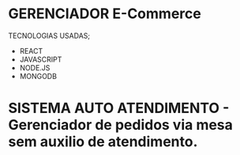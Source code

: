 # GERENCIADOR E-Commerce

TECNOLOGIAS USADAS;
  * REACT
  * JAVASCRIPT
  * NODE.JS
  * MONGODB

# SISTEMA AUTO ATENDIMENTO - Gerenciador de pedidos via mesa sem auxilio de atendimento.

